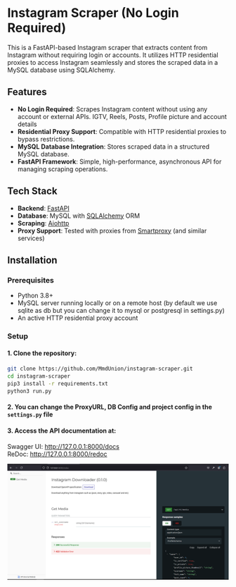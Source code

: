 # Instagram Scraper (No Login Required)

This is a FastAPI-based Instagram scraper that extracts content from Instagram without requiring login or accounts. It utilizes HTTP residential proxies to access Instagram seamlessly and stores the scraped data in a MySQL database using SQLAlchemy.

## Features
- **No Login Required**: Scrapes Instagram content without using any account or external APIs. IGTV, Reels, Posts, Profile picture and account details
- **Residential Proxy Support**: Compatible with HTTP residential proxies to bypass restrictions.
- **MySQL Database Integration**: Stores scraped data in a structured MySQL database.
- **FastAPI Framework**: Simple, high-performance, asynchronous API for managing scraping operations.

## Tech Stack

- **Backend**: [FastAPI](https://fastapi.tiangolo.com/)
- **Database**: MySQL with [SQLAlchemy](https://www.sqlalchemy.org/) ORM
- **Scraping**: [Aiohttp](https://docs.aiohttp.org/en/stable/)
- **Proxy Support**: Tested with proxies from [Smartproxy](https://smartproxy.com/) (and similar services)

## Installation

### Prerequisites

- Python 3.8+
- MySQL server running locally or on a remote host (by default we use sqlite as db but you can change it to mysql or postgresql in settings.py)
- An active HTTP residential proxy account

### Setup

#### 1. Clone the repository:

   ```bash
   git clone https://github.com/MmdUnion/instagram-scraper.git
   cd instagram-scraper
   pip3 install -r requirements.txt
   python3 run.py
   ```
#### 2. You can change the ProxyURL, DB Config and project config in the `settings.py` file

#### 3. Access the API documentation at:<br>
   Swagger UI: http://127.0.0.1:8000/docs<br>
   ReDoc: http://127.0.0.1:8000/redoc


![redoc](./media/shot1.PNG)